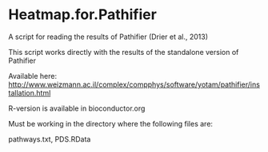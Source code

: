 # Heatmap.for.Pathifier
A script for reading the results of Pathifier (Drier et al., 2013)

This script works directly with the results of the standalone version of Pathifier

Available here: http://www.weizmann.ac.il/complex/compphys/software/yotam/pathifier/installation.html

R-version is available in bioconductor.org

Must be working in the directory where the following files are:

pathways.txt, PDS.RData
